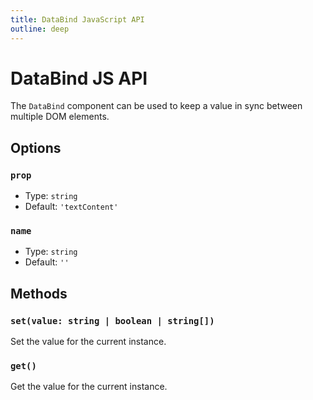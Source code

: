 ```yaml
---
title: DataBind JavaScript API
outline: deep
---
```


# DataBind JS API

The `DataBind` component can be used to keep a value in sync between multiple DOM elements.

## Options

### `prop`

- Type: `string`
- Default: `'textContent'`

### `name`

- Type: `string`
- Default: `''`

## Methods

### `set(value: string | boolean | string[])`

Set the value for the current instance.

### `get()`

Get the value for the current instance.
